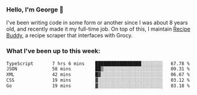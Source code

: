 ### Hello, I'm George 👋

I've been writing code in some form or another since I was about 8 years old, and recently made it my full-time job. On top of this, I maintain [Recipe Buddy](https://github.com/georgegebbett/recipe-buddy), a recipe scraper that interfaces with Grocy.  

<!--
**georgegebbett/georgegebbett** is a ✨ _special_ ✨ repository because its `README.md` (this file) appears on your GitHub profile.

Here are some ideas to get you started:

- 🔭 I’m currently working on ...
- 🌱 I’m currently learning ...
- 👯 I’m looking to collaborate on ...
- 🤔 I’m looking for help with ...
- 💬 Ask me about ...
- 📫 How to reach me: ...
- 😄 Pronouns: ...
- ⚡ Fun fact: ...
-->

### What I've been up to this week:
<!--START_SECTION:waka-->

```txt
TypeScript       7 hrs 6 mins    █████████████████░░░░░░░░   67.78 %
JSON             58 mins         ██▒░░░░░░░░░░░░░░░░░░░░░░   09.31 %
XML              42 mins         █▓░░░░░░░░░░░░░░░░░░░░░░░   06.67 %
CSS              19 mins         ▓░░░░░░░░░░░░░░░░░░░░░░░░   03.12 %
Go               19 mins         ▓░░░░░░░░░░░░░░░░░░░░░░░░   03.10 %
```

<!--END_SECTION:waka-->
